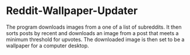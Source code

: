 # Reddit-Wallpaper-Updater
The program downloads images from a one of a list of subreddits. It then sorts posts by recent and downloads an image from a post that meets a minimum threshold for upvotes. The downloaded image is then set to be a wallpaper for a computer desktop.

